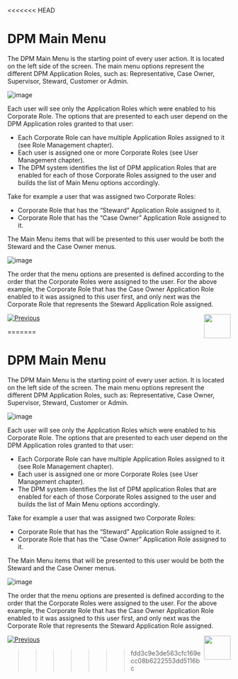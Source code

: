 <<<<<<< HEAD
# DPM Main Menu

The DPM Main Menu is the starting point of every user action. It is located on the left side of the screen. The main menu options represent the different DPM Application Roles, such as: Representative, Case Owner, Supervisor, Steward, Customer or Admin. 

 ![image](images/Figure_30_Main_Menu.png)

Each user will see only the Application Roles which were enabled to his Corporate Role. The options that are presented to each user depend on the DPM Application roles granted to that user: 

- Each Corporate Role can have multiple Application Roles assigned to it (see Role Management chapter).
- Each user is assigned one or more Corporate Roles (see User Management chapter). 
- The DPM system identifies the list of DPM application Roles that are enabled for each of those Corporate Roles assigned to the user and builds the list of Main Menu options accordingly. 

Take for example a user that was assigned two Corporate Roles:

- Corporate Role that has the “Steward” Application Role assigned to it.
- Corporate Role that has the “Case Owner” Application Role assigned to it.

The Main Menu items that will be presented to this user would be both the Steward and the Case Owner menus.

 ![image](images/Figure_31_Main_Menu_with_two_menu_items.png)

The order that the menu options are presented is defined according to the order that the Corporate Roles were assigned to the user. For the above example, the Corporate Role that has the Case Owner Application Role enabled to it was assigned to this user first, and only next was the Corporate Role that represents the Steward Application Role assigned.  



[![Previous](/articles/images/Previous.png)](/articles/100_DPM_User_Guide/02_Admin_Module/13_User_Management.md)[<img align="right" width="60" height="54" src="/articles/images/Next.png">](/articles/100_DPM_User_Guide/02_Admin_Module/READ_ME.md)

=======
# DPM Main Menu

The DPM Main Menu is the starting point of every user action. It is located on the left side of the screen. The main menu options represent the different DPM Application Roles, such as: Representative, Case Owner, Supervisor, Steward, Customer or Admin. 

 ![image](images/Figure_30_Main_Menu.png)

Each user will see only the Application Roles which were enabled to his Corporate Role. The options that are presented to each user depend on the DPM Application roles granted to that user: 

- Each Corporate Role can have multiple Application Roles assigned to it (see Role Management chapter).
- Each user is assigned one or more Corporate Roles (see User Management chapter). 
- The DPM system identifies the list of DPM application Roles that are enabled for each of those Corporate Roles assigned to the user and builds the list of Main Menu options accordingly. 

Take for example a user that was assigned two Corporate Roles:

- Corporate Role that has the “Steward” Application Role assigned to it.
- Corporate Role that has the “Case Owner” Application Role assigned to it.

The Main Menu items that will be presented to this user would be both the Steward and the Case Owner menus.

 ![image](images/Figure_31_Main_Menu_with_two_menu_items.png)

The order that the menu options are presented is defined according to the order that the Corporate Roles were assigned to the user. For the above example, the Corporate Role that has the Case Owner Application Role enabled to it was assigned to this user first, and only next was the Corporate Role that represents the Steward Application Role assigned.  



[![Previous](/articles/images/Previous.png)](/articles/100_DPM_User_Guide/02_Admin_Module/13_User_Management.md)[<img align="right" width="60" height="54" src="/articles/images/Next.png">](/articles/100_DPM_User_Guide/02_Admin_Module/READ_ME.md)

>>>>>>> fdd3c9e3de563cfc169ecc08b6222553dd5116bc
